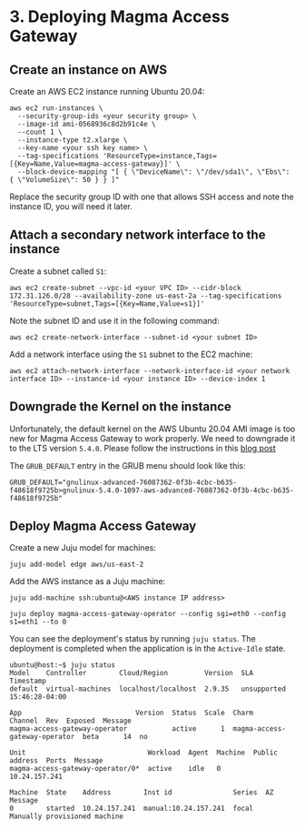 # 3. Deploying Magma Access Gateway

## Create an instance on AWS

Create an AWS EC2 instance running Ubuntu 20.04:

```console
aws ec2 run-instances \
  --security-group-ids <your security group> \
  --image-id ami-0568936c8d2b91c4e \
  --count 1 \
  --instance-type t2.xlarge \
  --key-name <your ssh key name> \
  --tag-specifications 'ResourceType=instance,Tags=[{Key=Name,Value=magma-access-gateway}]' \
  --block-device-mapping "[ { \"DeviceName\": \"/dev/sda1\", \"Ebs\": { \"VolumeSize\": 50 } } ]"
```

Replace the security group ID with one that allows SSH access and note the instance ID, you will need it later.

## Attach a secondary network interface to the instance

Create a subnet called `S1`:

```console
aws ec2 create-subnet --vpc-id <your VPC ID> --cidr-block 172.31.126.0/28 --availability-zone us-east-2a --tag-specifications 'ResourceType=subnet,Tags=[{Key=Name,Value=s1}]'
```

Note the subnet ID and use it in the following command:

```console
aws ec2 create-network-interface --subnet-id <your subnet ID>
```

Add a network interface using the `S1` subnet to the EC2 machine:

```console
aws ec2 attach-network-interface --network-interface-id <your network interface ID> --instance-id <your instance ID> --device-index 1
```

## Downgrade the Kernel on the instance

Unfortunately, the default kernel on the AWS Ubuntu 20.04 AMI image is too new for Magma Access Gateway to work properly. We need to downgrade it to the LTS version `5.4.0`. Please follow the instructions in this [blog post](https://discourse.ubuntu.com/t/how-to-downgrade-the-kernel-on-ubuntu-20-04-to-the-5-4-lts-version/26459)

The `GRUB_DEFAULT` entry in the GRUB menu should look like this:

```console
GRUB_DEFAULT="gnulinux-advanced-76087362-0f3b-4cbc-b635-f48618f9725b>gnulinux-5.4.0-1097-aws-advanced-76087362-0f3b-4cbc-b635-f48618f9725b"
```

## Deploy Magma Access Gateway

Create a new Juju model for machines:

```console
juju add-model edge aws/us-east-2
```

Add the AWS instance as a Juju machine:

```console
juju add-machine ssh:ubuntu@<AWS instance IP address>
```

```console
juju deploy magma-access-gateway-operator --config sgi=eth0 --config s1=eth1 --to 0
```

You can see the deployment's status by running `juju status`. The deployment is completed when 
the application is in the `Active-Idle` state. 

```console
ubuntu@host:~$ juju status
Model    Controller        Cloud/Region         Version  SLA          Timestamp
default  virtual-machines  localhost/localhost  2.9.35   unsupported  15:46:28-04:00

App                            Version  Status  Scale  Charm                          Channel  Rev  Exposed  Message
magma-access-gateway-operator           active      1  magma-access-gateway-operator  beta      14  no       

Unit                              Workload  Agent  Machine  Public address  Ports  Message
magma-access-gateway-operator/0*  active    idle   0        10.24.157.241          

Machine  State    Address        Inst id               Series  AZ  Message
0        started  10.24.157.241  manual:10.24.157.241  focal       Manually provisioned machine
```
